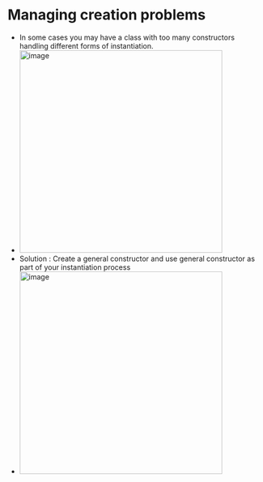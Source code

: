 # Managing creation problems 
- In some cases you may have a class with too many constructors handling different forms of instantiation.
- <img width="400" alt="image" src="https://github.com/AndyFooGuoZhen/DevNotes/assets/77149531/040d178b-9592-4b42-ad97-c50fed846416">
- Solution : Create a general constructor and use general constructor as part of your instantiation process
- <img width="400" alt="image" src="https://github.com/AndyFooGuoZhen/DevNotes/assets/77149531/771a9ac1-b2ed-43ba-8164-d5da4df9d811">

